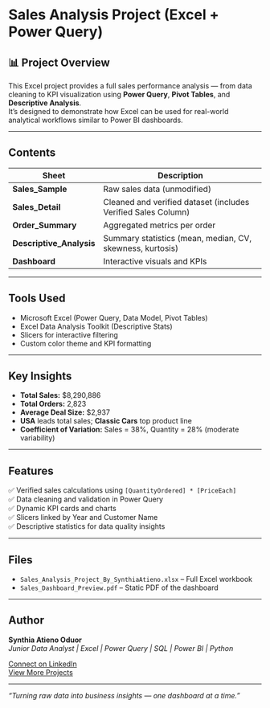 # Sales Analysis Project (Excel + Power Query)

## 📊 Project Overview
This Excel project provides a full sales performance analysis — from data cleaning to KPI visualization using **Power Query**, **Pivot Tables**, and **Descriptive Analysis**.  
It’s designed to demonstrate how Excel can be used for real-world analytical workflows similar to Power BI dashboards.

---

## Contents
| Sheet | Description |
|--------|--------------|
| **Sales_Sample** | Raw sales data (unmodified) |
| **Sales_Detail** | Cleaned and verified dataset (includes Verified Sales Column) |
| **Order_Summary** | Aggregated metrics per order |
| **Descriptive_Analysis** | Summary statistics (mean, median, CV, skewness, kurtosis) |
| **Dashboard** | Interactive visuals and KPIs |

---

##  Tools Used
- Microsoft Excel (Power Query, Data Model, Pivot Tables)
- Excel Data Analysis Toolkit (Descriptive Stats)
- Slicers for interactive filtering
- Custom color theme and KPI formatting

---

##  Key Insights
- **Total Sales:** $8,290,886  
- **Total Orders:** 2,823  
- **Average Deal Size:** $2,937  
- **USA** leads total sales; **Classic Cars** top product line  
- **Coefficient of Variation:** Sales = 38%, Quantity = 28% (moderate variability)

---

##  Features
✅ Verified sales calculations using `[QuantityOrdered] * [PriceEach]`  
✅ Data cleaning and validation in Power Query  
✅ Dynamic KPI cards and charts  
✅ Slicers linked by Year and Customer Name  
✅ Descriptive statistics for data quality insights  

---

## Files
- `Sales_Analysis_Project_By_SynthiaAtieno.xlsx` – Full Excel workbook  
- `Sales_Dashboard_Preview.pdf` – Static PDF of the dashboard

---

## Author
**Synthia Atieno Oduor**  
*Junior Data Analyst | Excel | Power Query | SQL | Power BI | Python*

[Connect on LinkedIn](https://linkedin.com/in/synthiaatieno)  
[View More Projects](https://github.com/)

---

 *“Turning raw data into business insights — one dashboard at a time.”*

